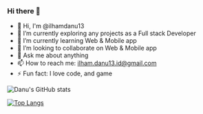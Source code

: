 ### Hi there 👋


<!-- **ilhamdanu13/ilhamdanu13** is a ✨ _special_ ✨ repository because its `README.md` (this file) appears on your GitHub profile.

Here are some ideas to get you started: -->
- 👋 Hi, I'm @ilhamdanu13
- 🔭 I’m currently exploring any projects as a Full stack Developer
- 🌱 I’m currently learning Web & Mobile app
- 👯 I’m looking to collaborate on Web & Mobile app
- 💬 Ask me about anything
- 📫 How to reach me: ilham.danu13.id@gmail.com
- ⚡ Fun fact: I love code, and game

![Danu's GitHub stats](https://github-readme-stats.vercel.app/api?username=ilhamdanu13&show_icons=true&theme=radical)

[![Top Langs](https://github-readme-stats.vercel.app/api/top-langs/?username=ilhamdanu13&exclude_repo=movie-recommendation-collaborative-filtering,movie-recommendation-content-based-filtering,movie-recommendation-demographic-filtering,autoencoder,topic-modelling-using-lsa-and-lda,feature-extraction-with-dimensionality-reduction,Breast-Cancer-Classification-with-PCA-using-PyTorch,RNN-with-PyTorch,Multilabel-Panorama-Classification-with-Transfer-Learning-using-PyTorch,Pest-Classification-with-CNN-using-PyTorch,Neural-Network-with-PyTorch,SMS-Spam-Classifier,Document-Similarity-and-Keyword-Extraction,XGBoost-for-Regression,Random-Forest-Classifier,Random-Forest-Regressor,Support-Vector-Classifier,Support-Vector-Regression,Transfer-Learning-with-PyTorch,Multiclass-Classification,ElasticNet,Project-Simple-ETL-with-Pandas,Data-Science-Telco-Data-Cleansing,best-streaming-service,polynomial-regression,Image-Recognition-with-Machine-Learning,ilhamdanu13.github.io)](https://github.com/ilhamdanu13/github-readme-stats)
